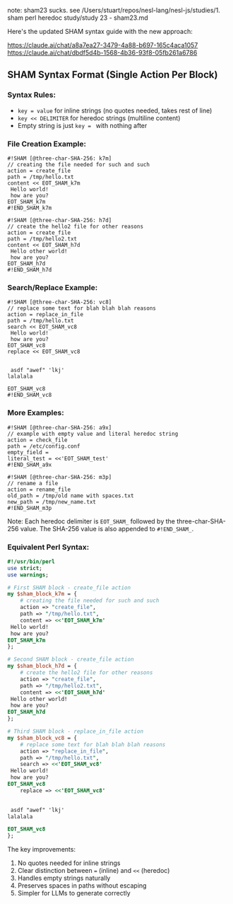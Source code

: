 
note: sham23 sucks.  see /Users/stuart/repos/nesl-lang/nesl-js/studies/1. sham perl heredoc study/study 23 - sham23.md

Here's the updated SHAM syntax guide with the new approach:

https://claude.ai/chat/a8a7ea27-3479-4a88-b697-165c4aca1057
https://claude.ai/chat/dbdf5d4b-1568-4b36-93f8-05fb261a6786

## SHAM Syntax Format (Single Action Per Block)

### Syntax Rules:
- `key = value` for inline strings (no quotes needed, takes rest of line)
- `key << DELIMITER` for heredoc strings (multiline content)
- Empty string is just `key = ` with nothing after

### File Creation Example:

```
#!SHAM [@three-char-SHA-256: k7m]
// creating the file needed for such and such
action = create_file
path = /tmp/hello.txt
content << EOT_SHAM_k7m
 Hello world!
 how are you?
EOT_SHAM_k7m
#!END_SHAM_k7m

#!SHAM [@three-char-SHA-256: h7d]
// create the hello2 file for other reasons
action = create_file
path = /tmp/hello2.txt
content << EOT_SHAM_h7d
 Hello other world!
 how are you?
EOT_SHAM_h7d
#!END_SHAM_h7d
```

### Search/Replace Example:

```
#!SHAM [@three-char-SHA-256: vc8]
// replace some text for blah blah blah reasons
action = replace_in_file
path = /tmp/hello.txt
search << EOT_SHAM_vc8
 Hello world!
 how are you?
EOT_SHAM_vc8
replace << EOT_SHAM_vc8

   
 asdf "awef" 'lkj'
lalalala 

EOT_SHAM_vc8
#!END_SHAM_vc8
```

### More Examples:

```
#!SHAM [@three-char-SHA-256: a9x]
// example with empty value and literal heredoc string
action = check_file
path = /etc/config.conf
empty_field = 
literal_test = <<'EOT_SHAM_test'
#!END_SHAM_a9x

#!SHAM [@three-char-SHA-256: m3p]
// rename a file
action = rename_file
old_path = /tmp/old name with spaces.txt
new_path = /tmp/new_name.txt
#!END_SHAM_m3p
```

Note: Each heredoc delimiter is `EOT_SHAM_` followed by the three-char-SHA-256 value. The SHA-256 value is also appended to `#!END_SHAM_`.

### Equivalent Perl Syntax:

```perl
#!/usr/bin/perl
use strict;
use warnings;

# First SHAM block - create_file action
my $sham_block_k7m = {
    # creating the file needed for such and such
    action => "create_file",
    path => "/tmp/hello.txt",
    content => <<'EOT_SHAM_k7m'
 Hello world!
 how are you?
EOT_SHAM_k7m
};

# Second SHAM block - create_file action
my $sham_block_h7d = {
    # create the hello2 file for other reasons
    action => "create_file",
    path => "/tmp/hello2.txt",
    content => <<'EOT_SHAM_h7d'
 Hello other world!
 how are you?
EOT_SHAM_h7d
};

# Third SHAM block - replace_in_file action
my $sham_block_vc8 = {
    # replace some text for blah blah blah reasons
    action => "replace_in_file",
    path => "/tmp/hello.txt",
    search => <<'EOT_SHAM_vc8'
 Hello world!
 how are you?
EOT_SHAM_vc8
    replace => <<'EOT_SHAM_vc8'

   
 asdf "awef" 'lkj'
lalalala 

EOT_SHAM_vc8
};
```

The key improvements:
1. No quotes needed for inline strings
2. Clear distinction between `=` (inline) and `<<` (heredoc)
3. Handles empty strings naturally
4. Preserves spaces in paths without escaping
5. Simpler for LLMs to generate correctly